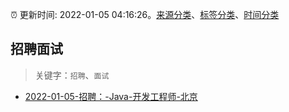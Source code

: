 :alarm_clock: 更新时间: 2022-01-05 04:16:26。[来源分类](../README.md)、[标签分类](../TAGS.md)、[时间分类](../TIMELINE.md)

## 招聘面试


> 关键字：`招聘`、`面试`



- [2022-01-05-招聘：-Java-开发工程师-北京](https://www.v2ex.com/t/826276) 